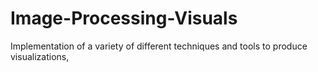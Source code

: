 # Image-Processing-Visuals
Implementation of a variety of different techniques and tools to produce visualizations,
